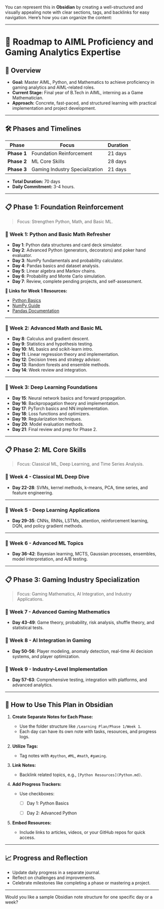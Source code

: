 You can represent this in **Obsidian** by creating a well-structured and visually appealing note with clear sections, tags, and backlinks for easy navigation. Here’s how you can organize the content:

---

# 🎯 **Roadmap to AIML Proficiency and Gaming Analytics Expertise**

## 🌟 **Overview**

- **Goal:** Master AIML, Python, and Mathematics to achieve proficiency in gaming analytics and AIML-related roles.
- **Current Stage:** Final year of B.Tech in AIML, interning as a Game Mathematician.
- **Approach:** Concrete, fast-paced, and structured learning with practical implementation and project development.

---

## 🛠 **Phases and Timelines**

|**Phase**|**Focus**|**Duration**|
|---|---|---|
|**Phase 1**|Foundation Reinforcement|21 days|
|**Phase 2**|ML Core Skills|28 days|
|**Phase 3**|Gaming Industry Specialization|21 days|

- **Total Duration:** 70 days
- **Daily Commitment:** 3-4 hours.

---

## 📋 **Phase 1: Foundation Reinforcement**

> Focus: Strengthen Python, Math, and Basic ML.

### 📅 **Week 1: Python and Basic Math Refresher**

- **Day 1**: Python data structures and card deck simulator.
- **Day 2**: Advanced Python (generators, decorators) and poker hand evaluator.
- **Day 3**: NumPy fundamentals and probability calculator.
- **Day 4**: Pandas basics and dataset analysis.
- **Day 5**: Linear algebra and Markov chains.
- **Day 6**: Probability and Monte Carlo simulation.
- **Day 7**: Review, complete pending projects, and self-assessment.

**🔗 Links for Week 1 Resources:**

- [Python Basics](https://docs.python.org/3/tutorial/)
- [NumPy Guide](https://numpy.org/doc/stable/)
- [Pandas Documentation](https://pandas.pydata.org/docs/)

---

### 📅 **Week 2: Advanced Math and Basic ML**

- **Day 8**: Calculus and gradient descent.
- **Day 9**: Statistics and hypothesis testing.
- **Day 10**: ML basics and scikit-learn intro.
- **Day 11**: Linear regression theory and implementation.
- **Day 12**: Decision trees and strategy advisor.
- **Day 13**: Random forests and ensemble methods.
- **Day 14**: Week review and integration.

---

### 📅 **Week 3: Deep Learning Foundations**

- **Day 15**: Neural network basics and forward propagation.
- **Day 16**: Backpropagation theory and implementation.
- **Day 17**: PyTorch basics and NN implementation.
- **Day 18**: Loss functions and optimizers.
- **Day 19**: Regularization techniques.
- **Day 20**: Model evaluation methods.
- **Day 21**: Final review and prep for Phase 2.

---

## 📋 **Phase 2: ML Core Skills**

> Focus: Classical ML, Deep Learning, and Time Series Analysis.

### 📅 **Week 4 - Classical ML Deep Dive**

- **Day 22-28**: SVMs, kernel methods, k-means, PCA, time series, and feature engineering.

---

### 📅 **Week 5 - Deep Learning Applications**

- **Day 29-35**: CNNs, RNNs, LSTMs, attention, reinforcement learning, DQN, and policy gradient methods.

---

### 📅 **Week 6 - Advanced ML Topics**

- **Day 36-42**: Bayesian learning, MCTS, Gaussian processes, ensembles, model interpretation, and A/B testing.

---

## 📋 **Phase 3: Gaming Industry Specialization**

> Focus: Gaming Mathematics, AI Integration, and Industry Applications.

### 📅 **Week 7 - Advanced Gaming Mathematics**

- **Day 43-49**: Game theory, probability, risk analysis, shuffle theory, and statistical tests.

### 📅 **Week 8 - AI Integration in Gaming**

- **Day 50-56**: Player modeling, anomaly detection, real-time AI decision systems, and player optimization.

### 📅 **Week 9 - Industry-Level Implementation**

- **Day 57-63**: Comprehensive testing, integration with platforms, and advanced analytics.

---

## 📂 **How to Use This Plan in Obsidian**

1. **Create Separate Notes for Each Phase:**
    
    - Use the folder structure like `/Learning Plan/Phase 1/Week 1`.
    - Each day can have its own note with tasks, resources, and progress logs.
2. **Utilize Tags:**
    
    - Tag notes with `#python`, `#ML`, `#math`, `#gaming`.
3. **Link Notes:**
    
    - Backlink related topics, e.g., `[Python Resources](Python.md)`.
4. **Add Progress Trackers:**
    
    - Use checkboxes:
        - [ ] Day 1: Python Basics
        - [ ] Day 2: Advanced Python
        
        
5. **Embed Resources:**
    
    - Include links to articles, videos, or your GitHub repos for quick access.

---

## 📈 **Progress and Reflection**

- Update daily progress in a separate journal.
- Reflect on challenges and improvements.
- Celebrate milestones like completing a phase or mastering a project.

---

Would you like a sample Obsidian note structure for one specific day or a week?